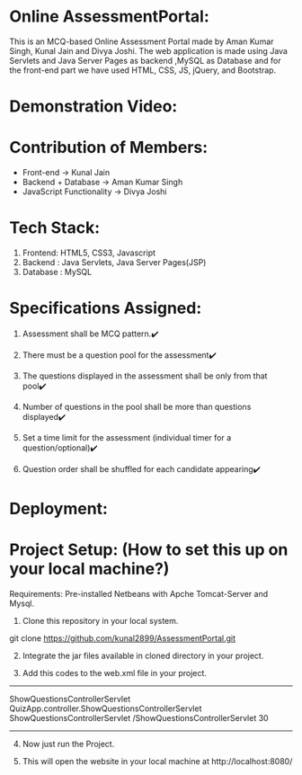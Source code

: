 # Online AssessmentPortal: 

This is an MCQ-based Online Assessment Portal made by Aman Kumar Singh, Kunal Jain and Divya Joshi. The web application is made using Java Servlets and Java Server Pages as backend ,MySQL as Database and for the front-end part we have used HTML, CSS, JS, jQuery, and Bootstrap.

# Demonstration Video:


# Contribution of Members:

* Front-end -> Kunal Jain
* Backend + Database -> Aman Kumar Singh
* JavaScript Functionality -> Divya Joshi

# Tech Stack:

1. Frontend: HTML5, CSS3, Javascript
2. Backend : Java Servlets, Java Server Pages(JSP)
3. Database : MySQL


# Specifications Assigned:

1. Assessment shall be MCQ pattern.✔️

2. There must be a question pool for the assessment✔️

3. The questions displayed in the assessment shall be only from that pool✔️

4. Number of questions in the pool shall be more than questions displayed✔️

5. Set a time limit for the assessment (individual timer for a question/optional)✔️

6. Question order shall be shuffled for each candidate appearing✔️

# Deployment:


# Project Setup: (How to set this up on your local machine?)

Requirements: Pre-installed Netbeans with Apche Tomcat-Server and Mysql.

1. Clone this repository in your local system.

git clone https://github.com/kunal2899/AssessmentPortal.git

2. Integrate the jar files available in cloned directory in your project.

3. Add this codes to the web.xml file in your project.
-----
<?xml version="1.0" encoding="UTF-8"?>
<web-app version="3.1" xmlns="http://xmlns.jcp.org/xml/ns/javaee" xmlns:xsi="http://www.w3.org/2001/XMLSchema-instance" xsi:schemaLocation="http://xmlns.jcp.org/xml/ns/javaee http://xmlns.jcp.org/xml/ns/javaee/web-app_3_1.xsd">
    <servlet>
        <servlet-name>ShowQuestionsControllerServlet</servlet-name>
        <servlet-class>QuizApp.controller.ShowQuestionsControllerServlet</servlet-class>
    </servlet>
    <servlet-mapping>
        <servlet-name>ShowQuestionsControllerServlet</servlet-name>
        <url-pattern>/ShowQuestionsControllerServlet</url-pattern>
    </servlet-mapping>
    <session-config>
        <session-timeout>
            30
        </session-timeout>
    </session-config>
</web-app>

-----

4. Now just run the Project.

5. This will open the website in your local machine at http://localhost:8080/
